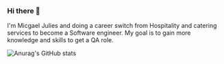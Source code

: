 ### Hi there 👋

I'm Micgael Julies and doing a career switch from Hospitality and catering services to become a Software engineer.
My goal is to gain more knowledge and skills to get a QA role.

![Anurag's GitHub stats](https://github-readme-stats.vercel.app/api?username=micgael22&theme=dark&show_icons=true)
